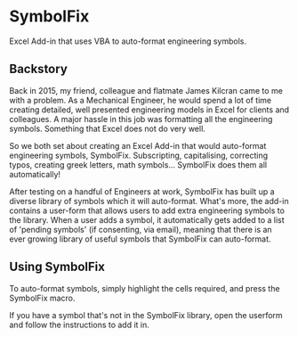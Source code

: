 # SymbolFix
Excel Add-in that uses VBA to auto-format engineering symbols.

## Backstory
Back in 2015, my friend, colleague and flatmate James Kilcran came to me with a problem. As a Mechanical Engineer, he would spend a lot of time creating detailed, well presented engineering models in Excel for clients and colleagues. A major hassle in this job was formatting all the engineering symbols. Something that Excel does not do very well.

So we both set about creating an Excel Add-in that would auto-format engineering symbols, SymbolFix. Subscripting, capitalising, correcting typos, creating greek letters, math symbols... SymbolFix does them all automatically! 

After testing on a handful of Engineers at work, SymbolFix has built up a diverse library of symbols which it will auto-format. What's more, the add-in contains a user-form that allows users to add extra engineering symbols to the library. When a user adds a symbol, it automatically gets added to a list of 'pending symbols' (if consenting, via email), meaning that there is an ever growing library of useful symbols that SymbolFix can auto-format.

## Using SymbolFix
To auto-format symbols, simply highlight the cells required, and press the SymbolFix macro.

If you have a symbol that's not in the SymbolFix library, open the userform and follow the instructions to add it in.

